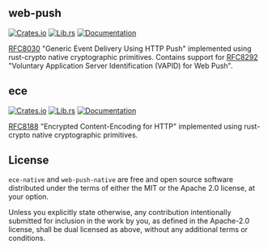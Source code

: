 ## web-push

[![Crates.io][crates-badge]][crates-url]
[![Lib.rs][librs-badge]][librs-url]
[![Documentation][docs-badge]][docs-url]

[RFC8030](https://www.rfc-editor.org/rfc/rfc8030) "Generic Event Delivery Using HTTP Push" implemented using rust-crypto native cryptographic primitives.
Contains support for [RFC8292](https://www.rfc-editor.org/rfc/rfc8292.html) "Voluntary Application Server Identification (VAPID) for Web Push".

[crates-url]: https://crates.io/crates/web-push-native
[librs-url]: https://lib.rs/crates/web-push-native
[docs-url]: https://docs.rs/web-push-native

[crates-badge]: https://img.shields.io/crates/v/web-push-native
[librs-badge]: https://img.shields.io/badge/lib.rs-linked-informational
[docs-badge]: https://img.shields.io/docsrs/web-push-native

## ece

[![Crates.io][crates-badge]][crates-url]
[![Lib.rs][librs-badge]][librs-url]
[![Documentation][docs-badge]][docs-url]

[RFC8188](https://www.rfc-editor.org/rfc/rfc8188) "Encrypted Content-Encoding for HTTP" implemented using rust-crypto native cryptographic primitives.

[crates-url]: https://crates.io/crates/ece-native
[librs-url]: https://lib.rs/crates/ece-native
[docs-url]: https://docs.rs/ece-native

[crates-badge]: https://img.shields.io/crates/v/ece-native
[librs-badge]: https://img.shields.io/badge/lib.rs-linked-informational
[docs-badge]: https://img.shields.io/docsrs/ece-native

## License

`ece-native` and `web-push-native` are free and open source software distributed under the terms of either the MIT or the Apache 2.0 license, at your option.

Unless you explicitly state otherwise, any contribution intentionally submitted for inclusion in the work by you, as defined in the Apache-2.0 license, shall be dual licensed as above, without any additional terms or conditions.
